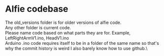 # Alfie codebase
The old_versions folder is for older versions of alfie code.\
Any other folder is current code.\
Please name code based on what parts they are for. Example, LeftRightArmV1.ino, HeadV1.ino\
Arduino .ino code requires itself to be in a folder of the same name so that's why the commit history is weird I also barely know how to use github.\
